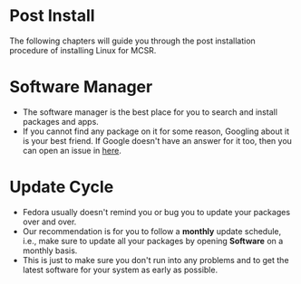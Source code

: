 # Post Install

The following chapters will guide you through the post installation procedure of installing Linux for MCSR.

# Software Manager

- The software manager is the best place for you to search and install packages and apps.
- If you cannot find any package on it for some reason, Googling about it is your best friend. If Google doesn't have an answer for it too, then you can open an issue in [here](https://github.com/sathya-pramodh/linux-mcsr/issues/).

# Update Cycle

- Fedora usually doesn't remind you or bug you to update your packages over and over.
- Our recommendation is for you to follow a **monthly** update schedule, i.e., make sure to update all your packages by opening **Software** on a monthly basis.
- This is just to make sure you don't run into any problems and to get the latest software for your system as early as possible.
